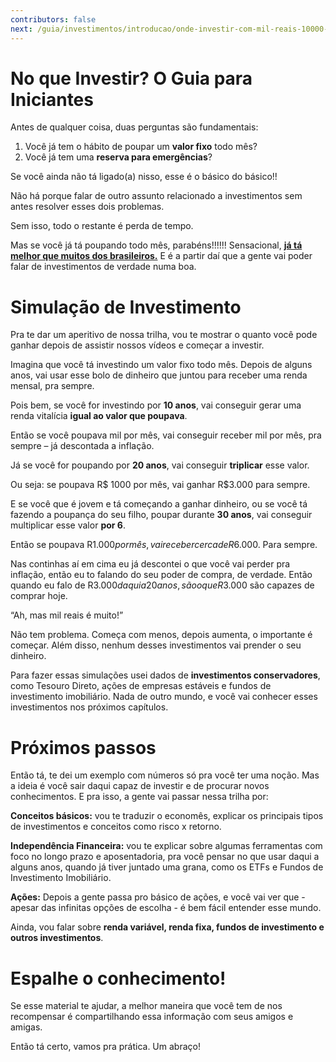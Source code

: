 ```yaml
---
contributors: false
next: /guia/investimentos/introducao/onde-investir-com-mil-reais-10000-reais-1-milhao.html
---
```


# No que Investir? O Guia para Iniciantes

Antes de qualquer coisa, duas perguntas são fundamentais:

1. Você já tem o hábito de poupar um **valor fixo** todo mês?
2. Você já tem uma **reserva para emergências**?

Se você ainda não tá ligado(a) nisso, esse é o básico do básico!!

Não há porque falar de outro assunto relacionado a investimentos sem antes resolver esses dois problemas.

Sem isso, todo o restante é perda de tempo.

Mas se você já tá poupando todo mês, parabéns!!!!!! Sensacional, **[já tá melhor que muitos dos brasileiros.](https://www.bcb.gov.br/nor/relcidfin/index.html)** E é a partir daí que a gente vai poder falar de investimentos de verdade numa boa.

# Simulação de Investimento

Pra te dar um aperitivo de nossa trilha, vou te mostrar o quanto você pode ganhar depois de assistir nossos vídeos e começar a investir.

Imagina que você tá investindo um valor fixo todo mês. Depois de alguns anos, vai usar esse bolo de dinheiro que juntou para receber uma renda mensal, pra sempre.

Pois bem, se você for investindo por **10 anos**, vai conseguir gerar uma renda vitalícia **igual ao valor que poupava**.

Então se você poupava mil por mês, vai conseguir receber mil por mês, pra sempre – já descontada a inflação.

Já se você for poupando por **20 anos**, vai conseguir **triplicar** esse valor.

Ou seja: se poupava R$ 1000 por mês, vai ganhar R$3.000 para sempre.

E se você que é jovem e tá começando a ganhar dinheiro, ou se você tá fazendo a poupança do seu filho, poupar durante **30 anos**, vai conseguir multiplicar esse valor **por 6**.

Então se poupava R$1.000 por mês, vai receber cerca de R$6.000. Para sempre.

Nas continhas aí em cima eu já descontei o que você vai perder pra inflação, então eu to falando do seu poder de compra, de verdade. Então quando eu falo de R$3.000 daqui a 20 anos, são o que R$3.000 são capazes de comprar hoje.

“Ah, mas mil reais é muito!”

Não tem problema. Começa com menos, depois aumenta, o importante é começar. Além disso, nenhum desses investimentos vai prender o seu dinheiro.

Para fazer essas simulações usei dados de **investimentos conservadores**, como Tesouro Direto, ações de empresas estáveis e fundos de investimento imobiliário. Nada de outro mundo, e você vai conhecer esses investimentos nos próximos capítulos.

# Próximos passos

Então tá, te dei um exemplo com números só pra você ter uma noção. Mas a ideia é você sair daqui capaz de investir e de procurar novos conhecimentos. E pra isso, a gente vai passar nessa trilha por:

**Conceitos básicos:** vou te traduzir o economês, explicar os principais tipos de investimentos e conceitos como risco x retorno.

**Independência Financeira:** vou te explicar sobre algumas ferramentas com foco no longo prazo e aposentadoria, pra você pensar no que usar daqui a alguns anos, quando já tiver juntado uma grana, como os ETFs e Fundos de Investimento Imobiliário.

**Ações:** Depois a gente passa pro básico de ações, e você vai ver que - apesar das infinitas opções de escolha - é bem fácil entender esse mundo.

Ainda, vou falar sobre **renda variável, renda fixa, fundos de investimento e outros investimentos**.

# Espalhe o conhecimento!

Se esse material te ajudar, a melhor maneira que você tem de nos recompensar é compartilhando essa informação com seus amigos e amigas.

Então tá certo, vamos pra prática. Um abraço!